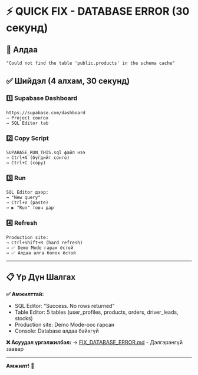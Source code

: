 # ⚡ QUICK FIX - DATABASE ERROR (30 секунд)

## 🚨 Алдаа
```
"Could not find the table 'public.products' in the schema cache"
```

## ✅ Шийдэл (4 алхам, 30 секунд)

### 1️⃣ Supabase Dashboard
```
https://supabase.com/dashboard
→ Project сонгох
→ SQL Editor tab
```

### 2️⃣ Copy Script
```
SUPABASE_RUN_THIS.sql файл нээ
→ Ctrl+A (бүгдийг сонго)
→ Ctrl+C (copy)
```

### 3️⃣ Run
```
SQL Editor дээр:
→ "New query"
→ Ctrl+V (paste)
→ ▶️ "Run" товч дар
```

### 4️⃣ Refresh
```
Production site:
→ Ctrl+Shift+R (hard refresh)
→ ✅ Demo Mode гарах ёстой
→ ✅ Алдаа алга болох ёстой
```

---

## 📋 Үр Дүн Шалгах

**✅ Амжилттай:**
- SQL Editor: "Success. No rows returned"
- Table Editor: 5 tables (user_profiles, products, orders, driver_leads, stocks)
- Production site: Demo Mode-оос гарсан
- Console: Database алдаа байхгүй

**❌ Асуудал үргэлжилбэл:**
→ [FIX_DATABASE_ERROR.md](./FIX_DATABASE_ERROR.md) - Дэлгэрэнгүй заавар

---

**Амжилт!** 🚀
